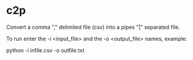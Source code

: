 # c2p
Convert a comma "," delimited file (csv) into a pipes "|" separated file.   

To run enter the -i <input_file> and the -o <output_file> names, example:

python -i infile.csv -o outfile.txt 

